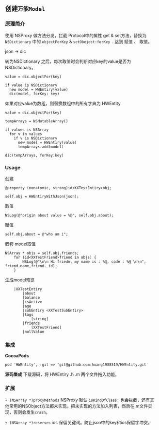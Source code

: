 ## 创建`万能Model`

### 原理简介

使用 NSProxy 做方法分发，拦截 Protocol中的属性 get & set方法，替换为 `NSDictionary` 中的 `objectForKey` & `setObeject:forKey `. 达到 赋值 、 取值。

json -> dic

转为NSDictionary 之后，每次取值时会判断对应key的value是否为 NSDictionary。

```
value = dic.objectFor(key)

if value is NSDictionary
  new model = HWEntiry(value)
  dic(model, forKey: key)
```

如果对应value为数组，则替换数组中的所有字典为 HWEntity

```
value = dic.objectFor(key)

tempArrays = NSMutableArray()

if values is NSArray
  for v in values
    if v is NSDictionary
      new model = HWEntiry(value)
      tempArrays.add(model)

dic(tempArrays, forKey:key)
```

### Usage


创建
```
@property (nonatomic, strong)id<XXTestEntiry>obj;

self.obj = HWEntiryWithJson(json);
```

取值
```
NSLog(@"origin about value = %@", self.obj.about);

```

赋值
```
self.obj.about = @"who am i";
```

嵌套 model取值
```
NSArray * objs = self.obj.friends;
    for (id<XXTestFriend>friend in objs) {
        NSLog(@"\n\n Hi friedn, my name is : %@, code : %@ \n\n", friend.name,friend._id);
    }
```

生成model预览
```
    |XXTestEntiry
        |about
        |balance
        |isActive
        |age
        |subEntiry <XXTestSubEntiry>
        |tags
            [string]
        |friends
            [XXTestFriend]
        |nullValue

```


### 集成

**CocoaPods**
```
pod 'HWEntity', :git => 'git@github.com:huang1988519/HWEntity.git'

```

**源码集成**
下载源码，将 HWEntiry .h .m 两个文件拖入功能。

### 扩展

`+ (NSArray *)proxyMethods` NSProxy 默认 `isKindOfClass:` 也会拦截，还有其他常用的NSObject方法都未实现。把未实现的方法加入列表，然后在.m文件实现，否则会发生`crash`。

`+ (NSArray *)reserves` ios 保留关键词。防止json中的key和ios保留字冲突。
